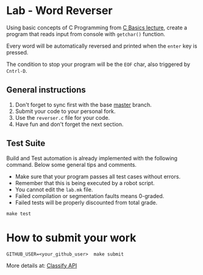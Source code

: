 Lab - Word Reverser
===================
Using basic concepts of C Programming from [C Basics lecture](http://talks.obedmr.com/hello-c-world/00-basics.slide#1),
create a program that reads input from console with `getchar()` function.

Every word will be automatically reversed and printed when the `enter` key is pressed.

The condition to stop your program will be the `EOF` char, also triggered by `Cntrl-D`.


General instructions
--------------------
1. Don't forget to sync first with the base [master](https://github.com/CodersSquad/ap-labs) branch.
2. Submit your code to your personal fork.
3. Use the  `reverser.c` file for your code.
4. Have fun and don't forget the next section.


Test Suite
----------
Build and Test automation is already implemented with the following command. Below some general tips and comments.

- Make sure that your program passes all test cases without errors.
- Remember that this is being executed by a robot script.
- You cannot edit the `lab.mk` file.
- Failed compilation or segmentation faults means 0-graded.
- Failed tests will be properly discounted from total grade.

```
make test
```


How to submit your work
=======================
```
GITHUB_USER=<your_github_user>  make submit
```
More details at: [Classify API](../../classify.md)